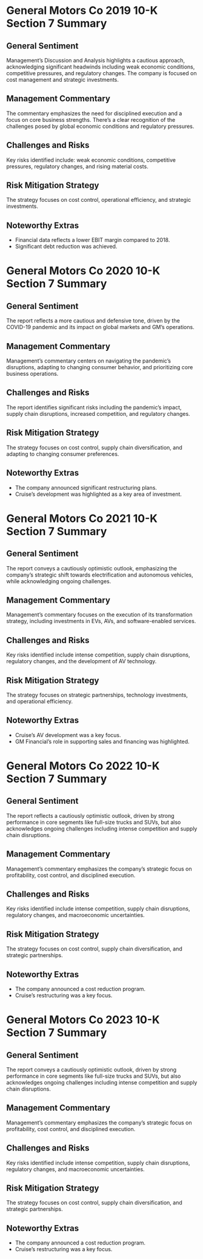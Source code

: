 
# General Motors Co 2019 10-K Section 7 Summary

## General Sentiment

Management’s Discussion and Analysis highlights a cautious approach, acknowledging significant headwinds including weak economic conditions, competitive pressures, and regulatory changes. The company is focused on cost management and strategic investments.

## Management Commentary

The commentary emphasizes the need for disciplined execution and a focus on core business strengths.  There’s a clear recognition of the challenges posed by global economic conditions and regulatory pressures.

## Challenges and Risks

Key risks identified include: weak economic conditions, competitive pressures, regulatory changes, and rising material costs.

## Risk Mitigation Strategy

The strategy focuses on cost control, operational efficiency, and strategic investments.

## Noteworthy Extras

*   Financial data reflects a lower EBIT margin compared to 2018.
*   Significant debt reduction was achieved.

# General Motors Co 2020 10-K Section 7 Summary

## General Sentiment

The report reflects a more cautious and defensive tone, driven by the COVID-19 pandemic and its impact on global markets and GM’s operations.

## Management Commentary

Management’s commentary centers on navigating the pandemic’s disruptions, adapting to changing consumer behavior, and prioritizing core business operations.

## Challenges and Risks

The report identifies significant risks including the pandemic’s impact, supply chain disruptions, increased competition, and regulatory changes.

## Risk Mitigation Strategy

The strategy focuses on cost control, supply chain diversification, and adapting to changing consumer preferences.

## Noteworthy Extras

*   The company announced significant restructuring plans.
*   Cruise’s development was highlighted as a key area of investment.

# General Motors Co 2021 10-K Section 7 Summary

## General Sentiment

The report conveys a cautiously optimistic outlook, emphasizing the company’s strategic shift towards electrification and autonomous vehicles, while acknowledging ongoing challenges.

## Management Commentary

Management’s commentary focuses on the execution of its transformation strategy, including investments in EVs, AVs, and software-enabled services.

## Challenges and Risks

Key risks identified include intense competition, supply chain disruptions, regulatory changes, and the development of AV technology.

## Risk Mitigation Strategy

The strategy focuses on strategic partnerships, technology investments, and operational efficiency.

## Noteworthy Extras

*   Cruise’s AV development was a key focus.
*   GM Financial’s role in supporting sales and financing was highlighted.

# General Motors Co 2022 10-K Section 7 Summary

## General Sentiment

The report reflects a cautiously optimistic outlook, driven by strong performance in core segments like full-size trucks and SUVs, but also acknowledges ongoing challenges including intense competition and supply chain disruptions.

## Management Commentary

Management’s commentary emphasizes the company’s strategic focus on profitability, cost control, and disciplined execution.

## Challenges and Risks

Key risks identified include intense competition, supply chain disruptions, regulatory changes, and macroeconomic uncertainties.

## Risk Mitigation Strategy

The strategy focuses on cost control, supply chain diversification, and strategic partnerships.

## Noteworthy Extras

*   The company announced a cost reduction program.
*   Cruise’s restructuring was a key focus.

# General Motors Co 2023 10-K Section 7 Summary

## General Sentiment

The report conveys a cautiously optimistic outlook, driven by strong performance in core segments like full-size trucks and SUVs, but also acknowledges ongoing challenges including intense competition and supply chain disruptions.

## Management Commentary

Management’s commentary emphasizes the company’s strategic focus on profitability, cost control, and disciplined execution.

## Challenges and Risks

Key risks identified include intense competition, supply chain disruptions, regulatory changes, and macroeconomic uncertainties.

## Risk Mitigation Strategy

The strategy focuses on cost control, supply chain diversification, and strategic partnerships.

## Noteworthy Extras

*   The company announced a cost reduction program.
*   Cruise’s restructuring was a key focus.
